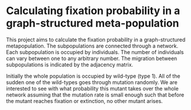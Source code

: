 # Calculating fixation probability in a graph-structured meta-population
This project aims to calculate the fixation probability in a graph-structured metapopulation.
The subpopulations are connected through a network. Each subpopulation is occupied by individuals. The number of individuals can vary between one to any arbitrary number. 
The migration between subpopulations is indicated by the adjacency matrix.

Initially the whole population is occupied by wild-type (type 1). All of the sudden one of the wild-types goes through mutation randomly. We are interested to see with what probability this mutant takes over the whole network assuming that the mutation rate is small enough such that before the mutant reaches fixation or extinction, no other mutant arises. 

